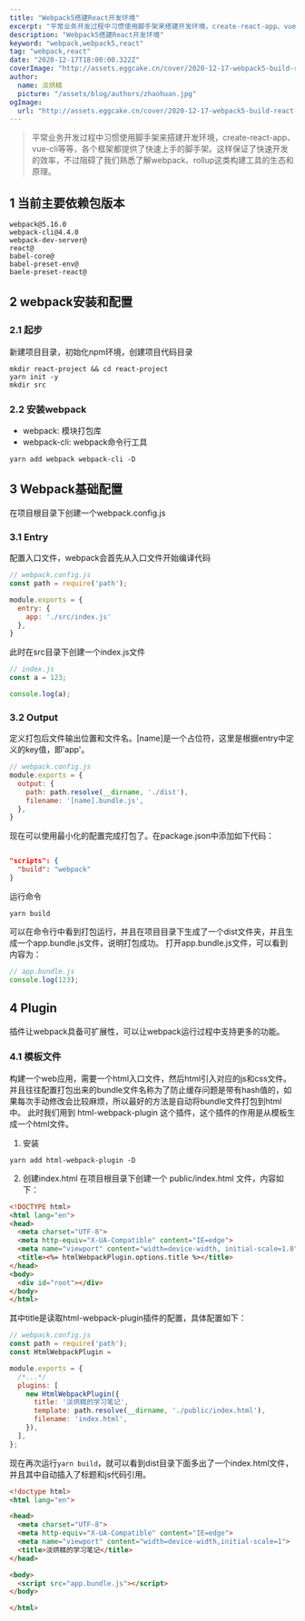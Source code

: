 ```yaml
---
title: "Webpack5搭建React开发环境"
excerpt: "平常业务开发过程中习惯使用脚手架来搭建开发环境，create-react-app、vue-cli等等，各个框架都提供了快速上手的脚手架..."
description: "Webpack5搭建React开发环境"
keyword: "webpack,webpack5,react"
tag: "webpack,react"
date: "2020-12-17T18:00:00.322Z"
coverImage: "http://assets.eggcake.cn/cover/2020-12-17-webpack5-build-react-dev-env.jpg"
author:
  name: 淡烘糕
  picture: "/assets/blog/authors/zhaohuan.jpg"
ogImage:
  url: "http://assets.eggcake.cn/cover/2020-12-17-webpack5-build-react-dev-env.jpg"
---
```


> 平常业务开发过程中习惯使用脚手架来搭建开发环境，create-react-app、vue-cli等等，各个框架都提供了快速上手的脚手架。这样保证了快速开发的效率，不过阻碍了我们熟悉了解webpack、rollup这类构建工具的生态和原理。

## 1 当前主要依赖包版本
```
webpack@5.16.0
webpack-cli@4.4.0
webpack-dev-server@
react@
babel-core@
babel-preset-env@
baele-preset-react@
```

## 2 webpack安装和配置

### 2.1 起步
新建项目目录，初始化npm环境，创建项目代码目录
```shell
mkdir react-project && cd react-project
yarn init -y
mkdir src
```
### 2.2 安装webpack
* webpack: 模块打包库
* webpack-cli: webpack命令行工具
```shell
yarn add webpack webpack-cli -D
```

## 3 Webpack基础配置
在项目根目录下创建一个webpack.config.js

### 3.1 Entry
配置入口文件，webpack会首先从入口文件开始编译代码
```javascript
// webpack.config.js
const path = require('path');

module.exports = {
  entry: {
    app: './src/index.js'
  },
}
```
此时在src目录下创建一个index.js文件
```javascript
// index.js
const a = 123;

console.log(a);
```

### 3.2 Output
定义打包后文件输出位置和文件名。[name]是一个占位符，这里是根据entry中定义的key值，即'app'。
```javascript
// webpack.config.js
module.exports = {
  output: {
    path: path.resolve(__dirname, './dist'),
    filename: '[name].bundle.js',
  },
}
```
现在可以使用最小化的配置完成打包了。在package.json中添加如下代码：
```json

"scripts": {
  "build": "webpack"
}
```

运行命令
```shell
yarn build
```

可以在命令行中看到打包运行，并且在项目目录下生成了一个dist文件夹，并且生成一个app.bundle.js文件，说明打包成功。
打开app.bundle.js文件，可以看到内容为：
```javascript
// app.bundle.js
console.log(123);
```

## 4 Plugin
插件让webpack具备可扩展性，可以让webpack运行过程中支持更多的功能。

### 4.1 模板文件
构建一个web应用，需要一个html入口文件，然后html引入对应的js和css文件。并且往往配置打包出来的bundle文件名称为了防止缓存问题是带有hash值的，如果每次手动修改会比较麻烦，所以最好的方法是自动将bundle文件打包到html中。
此时我们用到 html-webpack-plugin 这个插件，这个插件的作用是从模板生成一个html文件。
1. 安装
```shell
yarn add html-webpack-plugin -D
```
2. 创建index.html
在项目根目录下创建一个 public/index.html 文件，内容如下：
   
```html
<!DOCTYPE html>
<html lang="en">
<head>
  <meta charset="UTF-8">
  <meta http-equiv="X-UA-Compatible" content="IE=edge">
  <meta name="viewport" content="width=device-width, initial-scale=1.0">
  <title><%= htmlWebpackPlugin.options.title %></title>
</head>
<body>
  <div id="root"></div>
</body>
</html>
```
其中title是读取html-webpack-plugin插件的配置，具体配置如下：
```javascript
// webpack.config.js
const path = require('path');
const HtmlWebpackPlugin = 

module.exports = {
  /*...*/
  plugins: [
    new HtmlWebpackPlugin({
      title: '淡烘糕的学习笔记',
      template: path.resolve(__dirname, './public/index.html'),
      filename: 'index.html',
    }),
  ],
};
```
现在再次运行`yarn build`，就可以看到dist目录下面多出了一个index.html文件，并且其中自动插入了标题和js代码引用。
```html
<!doctype html>
<html lang="en">

<head>
  <meta charset="UTF-8">
  <meta http-equiv="X-UA-Compatible" content="IE=edge">
  <meta name="viewport" content="width=device-width,initial-scale=1">
  <title>淡烘糕的学习笔记</title>
</head>

<body>
  <script src="app.bundle.js"></script>
</body>

</html>
```
